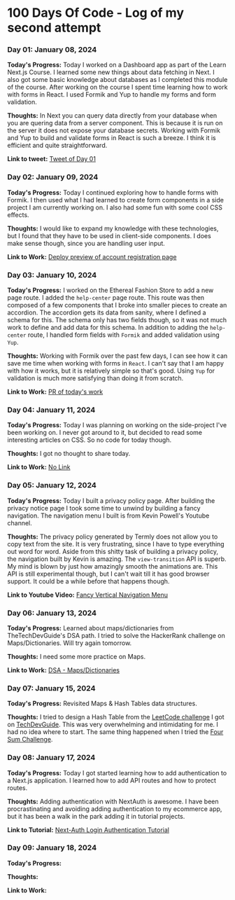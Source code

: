 # 100 Days Of Code - Log of my second attempt

### Day 01: January 08, 2024

**Today's Progress:** Today I worked on a Dashboard app as part of the Learn Next.js Course. I learned some new things about data fetching in Next. I also got some basic knowledge about databases as I completed this module of the course. After working on the course I spent time learning how to work with forms in React. I used Formik and Yup to handle my forms and form validation.

**Thoughts:** In Next you can query data directly from your database when you are quering data from a server component. This is because it is run on the server it does not expose your database secrets. Working with Formik and Yup to build and validate forms in React is such a breeze. I think it is efficient and quite straightforward.

**Link to tweet:** [Tweet of Day 01](https://twitter.com/LeKoels27/status/1744412230106435844)

### Day 02: January 09, 2024

**Today's Progress:** Today I continued exploring how to handle forms with Formik. I then used what I had learned to create form components in a side project I am currently working on. I also had some fun with some cool CSS effects.

**Thoughts:** I would like to expand my knowledge with these technologies, but I found that they have to be used in client-side components. I does make sense though, since you are handling user input.

**Link to Work:** [Deploy preview of account registration page](https://deploy-preview-14--ethereal-fashion-store.netlify.app/register)

### Day 03: January 10, 2024

**Today's Progress:** I worked on the Ethereal Fashion Store to add a new page route. I added the `help-center` page route. This route was then composed of a few components that I broke into smaller pieces to create an accordion. The accordion gets its data from sanity, where I defined a schema for this. The schema only has two fields though, so it was not much work to define and add data for this schema. In addition to adding the `help-center` route, I handled form fields with `Formik` and added validation using `Yup`.

**Thoughts:** Working with Formik over the past few days, I can see how it can save me time when working with forms in `React`. I can't say that I am happy with how it works, but it is relatively simple so that's good. Using `Yup` for validation is much more satisfying than doing it from scratch.

**Link to Work:** [PR of today's work](https://github.com/ZaidMarrie/ethereal-fashion-store/pull/15)

### Day 04: January 11, 2024

**Today's Progress:** Today I was planning on working on the side-project I've been working on. I never got around to it, but decided to read some interesting articles on CSS. So no code for today though.

**Thoughts:** I got no thought to share today.

**Link to Work:** [No Link]()

### Day 05: January 12, 2024

**Today's Progress:** Today I built a privacy policy page. After building the privacy notice page I took some time to unwind by building a fancy navigation. The navigation menu I built is from Kevin Powell's Youtube channel.

**Thoughts:** The privacy policy generated by Termly does not allow you to copy text from the site. It is very frustrating, since I have to type everything out word for word. Aside from this shitty task of building a privacy policy, the navigation built by Kevin is amazing. The `view-transition` API is superb. My mind is blown by just how amazingly smooth the animations are. This API is still experimental though, but I can't wait till it has good browser support. It could be a while before that happens though.

**Link to Youtube Video:** [Fancy Vertical Navigation Menu](https://www.youtube.com/watch?v=SkML640BcoA)

### Day 06: January 13, 2024

**Today's Progress:** Learned about maps/dictionaries from TheTechDevGuide's DSA path. I tried to solve the HackerRank challenge on Maps/Dictionaries. Will try again tomorrow.

**Thoughts:** I need some more practice on Maps.

**Link to Work:** [DSA - Maps/Dictionaries](https://techdevguide.withgoogle.com/paths/data-structures-and-algorithms/?programming_languages=javascript#linear)

### Day 07: January 15, 2024

**Today's Progress:** Revisited Maps & Hash Tables data structures.

**Thoughts:** I tried to design a Hash Table from the [LeetCode challenge](https://leetcode.com/explore/learn/card/hash-table/182/practical-applications/1139/) I got on [TechDevGuide](https://techdevguide.withgoogle.com/paths/data-structures-and-algorithms/). This was very overwhelming and intimidating for me. I had no idea where to start. The same thing happened when I tried the [Four Sum Challenge](https://leetcode.com/problems/4sum/description/).

### Day 08: January 17, 2024

**Today's Progress:** Today I got started learning how to add authentication to a Next.js application. I learned how to add API routes and how to protect routes.

**Thoughts:** Adding authentication with NextAuth is awesome. I have been procrastinating and avoiding adding authentication to my ecommerce app, but it has been a walk in the park adding it in tutorial projects.

**Link to Tutorial:** [Next-Auth Login Authentication Tutorial](https://www.youtube.com/watch?v=w2h54xz6Ndw)

### Day 09: January 18, 2024

**Today's Progress:**

**Thoughts:**

**Link to Work:**
